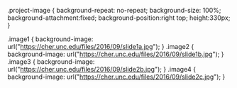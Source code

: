 <!--Homepage project image CSS-->
.project-image {
background-repeat: no-repeat;
background-size: 100%;
background-attachment:fixed;
background-position:right top;
height:330px;
}

.image1 {
	background-image: url("https://cher.unc.edu/files/2016/09/slide1a.jpg");
}
.image2 {
	background-image: url("https://cher.unc.edu/files/2016/09/slide1b.jpg");
}
.image3 {
	background-image: url("https://cher.unc.edu/files/2016/09/slide2b.jpg");
}
.image4 {
	background-image: url("https://cher.unc.edu/files/2016/09/slide2c.jpg");
}
